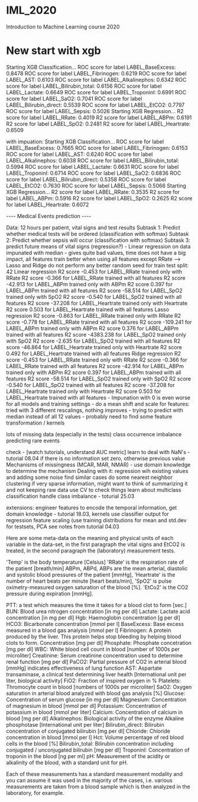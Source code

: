 # IML_2020
Introduction to Machine Learning course 2020

# New start with xgb
Starting XGB Classification...
ROC score for label LABEL_BaseExcess: 0.8478
ROC score for label LABEL_Fibrinogen: 0.6219
ROC score for label LABEL_AST: 0.6103
ROC score for label LABEL_Alkalinephos: 0.6342
ROC score for label LABEL_Bilirubin_total: 0.6156
ROC score for label LABEL_Lactate: 0.6649
ROC score for label LABEL_TroponinI: 0.6991
ROC score for label LABEL_SaO2: 0.7041
ROC score for label LABEL_Bilirubin_direct: 0.5539
ROC score for label LABEL_EtCO2: 0.7797
ROC score for label LABEL_Sepsis: 0.5026
Starting XGB Regression...
R2 score for label LABEL_RRate: 0.4019
R2 score for label LABEL_ABPm: 0.6191
R2 score for label LABEL_SpO2: 0.2481
R2 score for label LABEL_Heartrate: 0.6509

with impuation:
Starting XGB Classification...
ROC score for label LABEL_BaseExcess: 0.7665
ROC score for label LABEL_Fibrinogen: 0.6153
ROC score for label LABEL_AST: 0.6240
ROC score for label LABEL_Alkalinephos: 0.6038
ROC score for label LABEL_Bilirubin_total: 0.5994
ROC score for label LABEL_Lactate: 0.6631
ROC score for label LABEL_TroponinI: 0.6714
ROC score for label LABEL_SaO2: 0.6836
ROC score for label LABEL_Bilirubin_direct: 0.5358
ROC score for label LABEL_EtCO2: 0.7630
ROC score for label LABEL_Sepsis: 0.5066
Starting XGB Regression...
R2 score for label LABEL_RRate: 0.3535
R2 score for label LABEL_ABPm: 0.5916
R2 score for label LABEL_SpO2: 0.2625
R2 score for label LABEL_Heartrate: 0.6072

---- Medical Events prediction ----

Data: 12 hours per patient, vital signs and test results
Subtask 1: Predict whether medical tests will be ordered (classification with softmax)
Subtask 2: Predict whether sepsis will occur (classification with softmax)
Subtask 3: predict future means of vital signs (regression?)
        - Linear regression on data impunated with median - gives quite bad values, time does not have a big impact, all features train better when
        using all features except RRate --> Lasso and Ridge do not perform any better
            random seed  for train test split: 42
            Linear regression
            R2 score -0.453 for LABEL_RRate trained only with RRate
            R2 score -0.366 for LABEL_RRate trained with all features
            R2 score -42.913 for LABEL_ABPm trained only with ABPm
            R2 score 0.397 for LABEL_ABPm trained with all features
            R2 score -58.514 for LABEL_SpO2 trained only with SpO2
            R2 score -0.540 for LABEL_SpO2 trained with all features
            R2 score -37.208 for LABEL_Heartrate trained only with Heartrate
            R2 score 0.503 for LABEL_Heartrate trained with all features
            Lasso regression
            R2 score -0.863 for LABEL_RRate trained only with RRate
            R2 score -0.778 for LABEL_RRate trained with all features
            R2 score -109.241 for LABEL_ABPm trained only with ABPm
            R2 score 0.376 for LABEL_ABPm trained with all features
            R2 score -4383.238 for LABEL_SpO2 trained only with SpO2
            R2 score -2.635 for LABEL_SpO2 trained with all features
            R2 score -46.864 for LABEL_Heartrate trained only with Heartrate
            R2 score 0.492 for LABEL_Heartrate trained with all features
            Ridge regression
            R2 score -0.453 for LABEL_RRate trained only with RRate
            R2 score -0.366 for LABEL_RRate trained with all features
            R2 score -42.914 for LABEL_ABPm trained only with ABPm
            R2 score 0.397 for LABEL_ABPm trained with all features
            R2 score -58.514 for LABEL_SpO2 trained only with SpO2
            R2 score -0.540 for LABEL_SpO2 trained with all features
            R2 score -37.208 for LABEL_Heartrate trained only with Heartrate
            R2 score 0.503 for LABEL_Heartrate trained with all features
        - Impunation with 0 is even worse for all models and training settings
        - do a mean shift and scale for features: tried with 3 different rescalings, nothing improves
        - trying to predict with median instead of all 12 values
        - probably need to find some feature transformation / kernels

lots of missing data (especially in the tests)
class occurrence imbalance
predicting rare events

check - [watch tutorials, understand AUC metric]
learn to deal with NaN's - tutorial 08.04
    if there is no information set zero, otherwise previous value
    Mechanisms of missingness (MCAR, MAR, NMAR) - use domain knowledge to determine the mechanism
    Dealing with it:
        regression wih existing values and adding some noise
        find similar cases do some nearest neighbor clustering
        if very sparse information, might want to think of summarizing it and not keeping raw data
        use CV to check things
learn about multiclass classification
handle class imbalance - toturial 25.03

extensions:
engineer features to encode the temporal information, get domain knowledge - tutorial 18.03, kernels
use classifier output for regression
feature scaling (use training distributions for mean and std.dev for testsets, PCA
    see notes from tutorial 04.03


Here are some meta-data on the meaning and physical units of each variable in the data-set,
in the first paragraph the vital signs and EtCO2 is treated, in the second paragraph the
(laboratory) measurement tests.

'Temp' is the body temperature [Celsius]
'RRate' is the respiration rate of the patient [breath/min]
ABPm, ABPd, ABPs are the mean arterial, diastolic and systolic blood pressures of the patient [mmHg],
'Heartrate' is the number of heart beats per minute [heart beats/min],
'SpO2' is pulse oximetry-measured oxygen saturation of the blood [%].
'EtCo2' is the CO2 pressure during expiration [mmHg].

PTT: a test which measures the time it takes for a blood clot to form [sec.]
BUN: Blood urea nitrogen concentration [in mg per dl]
Lactate: Lactate acid concentration [in mg per dl]
Hgb: Haemoglobin concentration [g per dl]
HCO3: Bicarbonate concentration [mmol per l]
BaseExcess: Base excess measured in a blood gas analysis [mmol per l]
Fibrinogen: A protein produced by the liver. This protein helps stop bleeding by helping blood clots to form. Concentration [mg per dl]
Phosphate: Phosphate concetration [mg per dl]
WBC: White blood cell count in blood [number of 1000s per microliter]
Creatinine: Serum creatinine concentration used to determine renal function [mg per dl]
PaCO2: Partial pressure of CO2 in arterial blood [mmHg] indicates effectiveness of lung function
AST: Aspartate transaminase, a clinical test determining liver health [International unit per liter, biological activity]
FiO2: Fraction of inspired oxygen in %
Platelets: Thromocyte count in blood [numbers of 1000s per microliter]
SaO2: Oxygen saturation in arterial blood analyzed with blood gas analysis [%]
Glucose: Concentration of serum glucose [in mg per dl]
Magnesium: Concentration of magnesium in blood [mmol per dl]
Potassium: Concentration of potassium in blood [mmol per liter]
Calcium: Concentration of calcium in blood [mg per dl]
Alkalinephos: Biological activity of the enzyme Alkaline phosphotase [International unit per liter]
Bilirubin_direct: Bilirubin concentration of conjugated bilirubin [mg per dl]
Chloride: Chloride concentration in blood [mmol per l]
Hct: Volume percentage of red blood cells in the blood [%]
Bilirubin_total: Bilirubin concentration including conjugated / unconjugated bilirubin [mg per dl]
TroponinI: Concentration of troponin in the blood [ng per ml]
pH: Measurement of the acidity or alkalinity of the blood, with a standard unit for pH.

Each of these measurements has a standard measurement modality and you can assume it was used in the majority of the cases,
i.e. various measurements are taken from a blood sample which is then analyzed in the laboratory, for example.